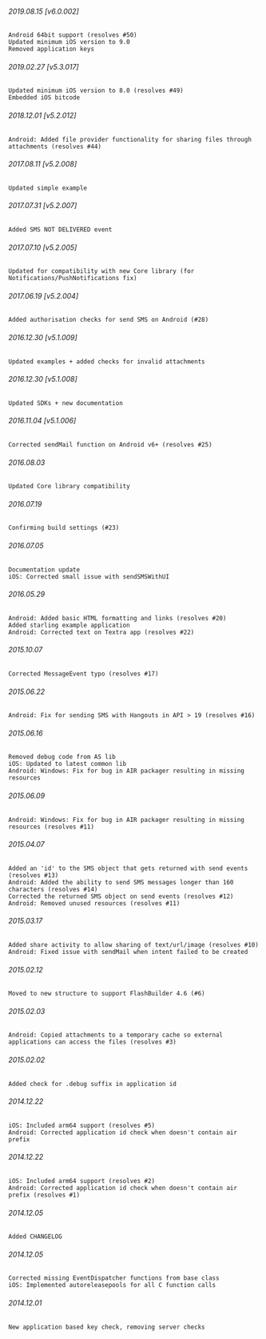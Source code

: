 

###### 2019.08.15 [v6.0.002]

```
Android 64bit support (resolves #50)
Updated minimum iOS version to 9.0
Removed application keys
```


###### 2019.02.27 [v5.3.017]

```
Updated minimum iOS version to 8.0 (resolves #49)
Embedded iOS bitcode
```


###### 2018.12.01 [v5.2.012]

```
Android: Added file provider functionality for sharing files through attachments (resolves #44)
```


###### 2017.08.11 [v5.2.008]

```
Updated simple example
```


###### 2017.07.31 [v5.2.007]

```
Added SMS NOT DELIVERED event
```


###### 2017.07.10 [v5.2.005]

```
Updated for compatibility with new Core library (for Notifications/PushNotifications fix)
```


###### 2017.06.19 [v5.2.004]

```
Added authorisation checks for send SMS on Android (#28)
```


###### 2016.12.30 [v5.1.009]

```
Updated examples + added checks for invalid attachments
```


###### 2016.12.30 [v5.1.008]

```
Updated SDKs + new documentation
```


###### 2016.11.04 [v5.1.006]

```
Corrected sendMail function on Android v6+ (resolves #25)
```


######  2016.08.03

```
Updated Core library compatibility
```


######  2016.07.19

```
Confirming build settings (#23)
```


######  2016.07.05

```
Documentation update
iOS: Corrected small issue with sendSMSWithUI
```


###### 2016.05.29

```
Android: Added basic HTML formatting and links (resolves #20)  
Added starling example application
Android: Corrected text on Textra app (resolves #22)
```


###### 2015.10.07

```
Corrected MessageEvent typo (resolves #17)
```


###### 2015.06.22

```
Android: Fix for sending SMS with Hangouts in API > 19 (resolves #16)
```


###### 2015.06.16

```
Removed debug code from AS lib
iOS: Updated to latest common lib
Android: Windows: Fix for bug in AIR packager resulting in missing resources
```


###### 2015.06.09

```
Android: Windows: Fix for bug in AIR packager resulting in missing resources (resolves #11)
```


###### 2015.04.07

```
Added an 'id' to the SMS object that gets returned with send events (resolves #13)
Android: Added the ability to send SMS messages longer than 160 characters (resolves #14)
Corrected the returned SMS object on send events (resolves #12)
Android: Removed unused resources (resolves #11)
```


###### 2015.03.17

```
Added share activity to allow sharing of text/url/image (resolves #10)
Android: Fixed issue with sendMail when intent failed to be created
```


###### 2015.02.12

```
Moved to new structure to support FlashBuilder 4.6 (#6)
```


###### 2015.02.03

```
Android: Copied attachments to a temporary cache so external applications can access the files (resolves #3)
```


###### 2015.02.02

```
Added check for .debug suffix in application id
```


###### 2014.12.22

```
iOS: Included arm64 support (resolves #5) 
Android: Corrected application id check when doesn't contain air prefix
```


###### 2014.12.22

```
iOS: Included arm64 support (resolves #2) 
Android: Corrected application id check when doesn't contain air prefix (resolves #1)
```


###### 2014.12.05

```
Added CHANGELOG
```


###### 2014.12.05

```
Corrected missing EventDispatcher functions from base class
iOS: Implemented autoreleasepools for all C function calls
```


###### 2014.12.01

```
New application based key check, removing server checks
```
